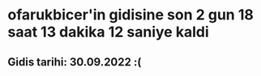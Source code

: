 # ofarukbicer'in gidisine son 2 gun 18 saat 13 dakika 12 saniye kaldi

## Gidis tarihi: 30.09.2022 :(